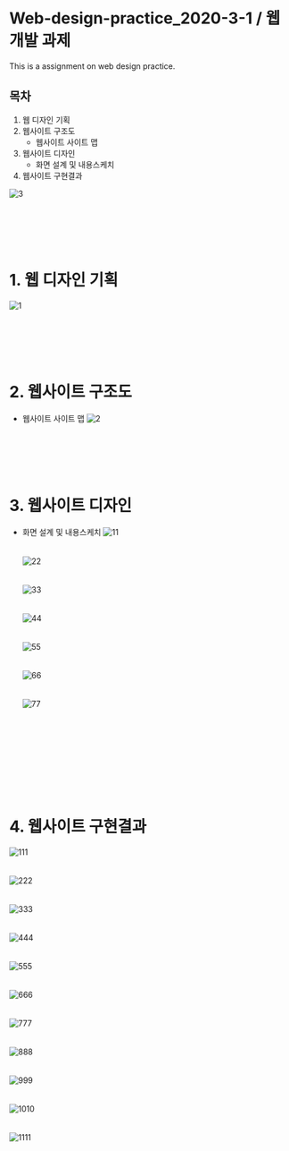 # Web-design-practice_2020-3-1  / 웹개발 과제
This is a assignment on web design practice.

## 목차
1. 웹 디자인 기획
2. 웹사이트 구조도
      - 웹사이트 사이트 맵
3. 웹사이트 디자인
     - 화면 설계 및 내용스케치
4. 웹사이트 구현결과 

![3](https://user-images.githubusercontent.com/40741363/97776868-33f73d80-1baf-11eb-9ae1-c5092778c1ca.png)<br><br><br><br><br><br>


  
  
  
# 1. 웹 디자인 기획
![1](https://user-images.githubusercontent.com/40741363/97776775-753b1d80-1bae-11eb-945f-660226c055e8.PNG)<br><br><br><br><br><br>


# 2. 웹사이트 구조도
  - 웹사이트 사이트 맵
   ![2](https://user-images.githubusercontent.com/40741363/97776808-b03d5100-1bae-11eb-8c21-630bde8115f7.PNG)<br><br><br><br><br><br>
   
# 3. 웹사이트 디자인
  - 화면 설계 및 내용스케치 
  ![11](https://user-images.githubusercontent.com/40741363/97778269-85a4c580-1bb9-11eb-9b29-53bc54a95a0e.PNG)<br><br><br>
 ![22](https://user-images.githubusercontent.com/40741363/97778301-c3095300-1bb9-11eb-9134-c9d841900952.PNG)<br><br><br>
![33](https://user-images.githubusercontent.com/40741363/97778303-c3a1e980-1bb9-11eb-8191-2da9b9e0db3e.PNG)<br><br><br>
![44](https://user-images.githubusercontent.com/40741363/97778304-c3a1e980-1bb9-11eb-9e07-6f5216878679.PNG)<br><br><br>
![55](https://user-images.githubusercontent.com/40741363/97778297-c13f8f80-1bb9-11eb-8ff4-d7308c59b1f7.PNG)<br><br><br>
![66](https://user-images.githubusercontent.com/40741363/97778298-c1d82600-1bb9-11eb-976c-dcf1c8715b58.PNG)<br><br><br>
![77](https://user-images.githubusercontent.com/40741363/97778299-c270bc80-1bb9-11eb-8e40-f43094259272.PNG)<br><br><br>
 
 <br><br><br><br><br><br>
# 4. 웹사이트 구현결과
![111](https://user-images.githubusercontent.com/40741363/97778505-03b59c00-1bbb-11eb-8f35-60f9cd2b5fa1.PNG)<br><br><br>
![222](https://user-images.githubusercontent.com/40741363/97778509-057f5f80-1bbb-11eb-992a-9922000411c2.PNG)<br><br><br>
![333](https://user-images.githubusercontent.com/40741363/97778511-0617f600-1bbb-11eb-9275-fcdb5e5cea08.PNG)<br><br><br>
![444](https://user-images.githubusercontent.com/40741363/97778513-06b08c80-1bbb-11eb-8f90-7483f87b66cb.PNG)<br><br><br>
![555](https://user-images.githubusercontent.com/40741363/97778515-07492300-1bbb-11eb-99d3-27ba603bd03b.PNG)<br><br><br>
![666](https://user-images.githubusercontent.com/40741363/97778516-07e1b980-1bbb-11eb-97b0-ba01f6a31ef1.PNG)<br><br><br>
![777](https://user-images.githubusercontent.com/40741363/97778517-087a5000-1bbb-11eb-86cd-b8fac6805db3.PNG)<br><br><br>
![888](https://user-images.githubusercontent.com/40741363/97778518-087a5000-1bbb-11eb-9f15-8c7628b4e569.PNG)<br><br><br>
![999](https://user-images.githubusercontent.com/40741363/97778519-0912e680-1bbb-11eb-965f-b586988188b8.PNG)<br><br><br>
![1010](https://user-images.githubusercontent.com/40741363/97778521-09ab7d00-1bbb-11eb-89ad-6d311b60a760.PNG)<br><br><br>
![1111](https://user-images.githubusercontent.com/40741363/97778522-0a441380-1bbb-11eb-8270-7886f562bcd6.PNG)
<br><br><br>
